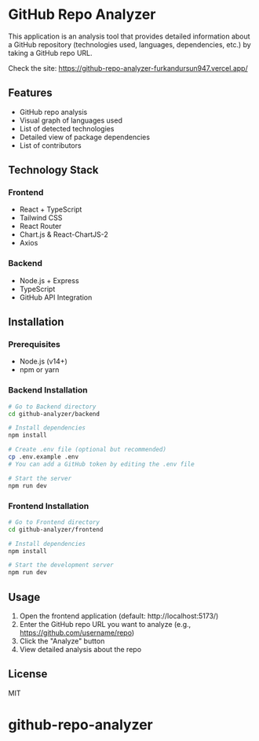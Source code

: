 # GitHub Repo Analyzer

This application is an analysis tool that provides detailed information about a GitHub repository (technologies used, languages, dependencies, etc.) by taking a GitHub repo URL.

Check the site: https://github-repo-analyzer-furkandursun947.vercel.app/

## Features

- GitHub repo analysis
- Visual graph of languages used
- List of detected technologies
- Detailed view of package dependencies
- List of contributors

## Technology Stack

### Frontend

- React + TypeScript
- Tailwind CSS
- React Router
- Chart.js & React-ChartJS-2
- Axios

### Backend

- Node.js + Express
- TypeScript
- GitHub API Integration

## Installation

### Prerequisites

- Node.js (v14+)
- npm or yarn

### Backend Installation

```bash
# Go to Backend directory
cd github-analyzer/backend

# Install dependencies
npm install

# Create .env file (optional but recommended)
cp .env.example .env
# You can add a GitHub token by editing the .env file

# Start the server
npm run dev
```

### Frontend Installation

```bash
# Go to Frontend directory
cd github-analyzer/frontend

# Install dependencies
npm install

# Start the development server
npm run dev
```

## Usage

1. Open the frontend application (default: http://localhost:5173/)
2. Enter the GitHub repo URL you want to analyze (e.g., https://github.com/username/repo)
3. Click the "Analyze" button
4. View detailed analysis about the repo

## License

MIT

# github-repo-analyzer
